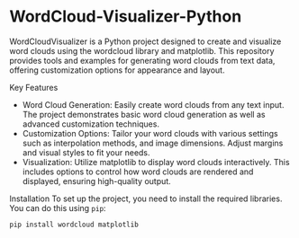 # WordCloud-Visualizer-Python
WordCloudVisualizer is a Python project designed to create and visualize word clouds using the wordcloud library and matplotlib. This repository provides tools and examples for generating word clouds from text data, offering customization options for appearance and layout.

Key Features
  * Word Cloud Generation: Easily create word clouds from any text input. The project demonstrates basic word cloud generation as well as advanced customization techniques.
  * Customization Options: Tailor your word clouds with various settings such as interpolation methods, and image dimensions. Adjust margins and visual styles to fit your needs.
  * Visualization: Utilize matplotlib to display word clouds interactively. This includes options to control how word clouds are rendered and displayed, ensuring high-quality output.
 
Installation
To set up the project, you need to install the required libraries. You can do this using `pip`:
```bash
pip install wordcloud matplotlib
